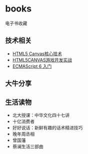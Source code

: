 # books
电子书收藏

## 技术相关

- [HTML5 Canvas核心技术](https://github.com/winfredwyw/books/blob/master/%E6%8A%80%E6%9C%AF%E7%9B%B8%E5%85%B3/HTML5%20Canvas%E6%A0%B8%E5%BF%83%E6%8A%80%E6%9C%AF.pdf)
- [HTML5CANVAS游戏开发实战](https://github.com/winfredwyw/books/blob/master/%E6%8A%80%E6%9C%AF%E7%9B%B8%E5%85%B3/HTML5CANVAS%E6%B8%B8%E6%88%8F%E5%BC%80%E5%8F%91%E5%AE%9E%E6%88%98.pdf)
- [ECMAScript 6 入门](http://es6.ruanyifeng.com/)

## 大牛分享

## 生活读物

- 北大授课：中华文化四十七讲
- 十亿消费者
- 好好说话：新鲜有趣的话术精进技巧
- 晚年周丞相
- 曾国藩
- 蔡澜生活三部曲